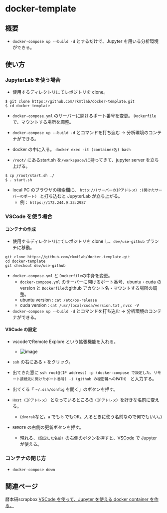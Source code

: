 # docker-template
## 概要
* `docker-compose up --build -d` とするだけで、Jupyter を用いる分析環境ができる。


## 使い方
### JupyterLab を使う場合
* 使用するディレクトリにてレポジトリを clone。

```
$ git clone https://github.com/rkmtlab/docker-template.git
$ cd docker-template
```
* `docker-compose.yml` のサーバーに開けるポート番号を変更。 `Dockerfile` で、マウントする場所を調整。
* `docker-compose up --build -d` とコマンドを打ち込む -> 分析環境のコンテナができる。

* docker の中に入る。 `docker exec -it (container名) bash`
* `/root/` にあるstart.sh を`/workspace/`に持ってきて、jupyter server を立ち上げる。
```
$ cp /root/start.sh ./
$ . start.sh
```

* local PC のブラウザの検索欄に、 `http://(サーバーのIPアドレス）:(開けたサーバーのポート）` と打ち込むと JupyterLab が立ち上がる。
  * 例： `https://172.244.9.33:2987`


### VSCode を使う場合
#### コンテナの作成
* 使用するディレクトリにてレポジトリを clone し、`dev/use-github` ブランチに移動。

```
git clone https://github.com/rkmtlab/docker-template.git
cd docker-template
git checkout dev/use-github
```

* `docker-compose.yml` と `Dockerfile`の中身を変更。
  * `docker-compose.yml` のサーバーに開けるポート番号、ubuntu・cuda のversion と `Dockerfile`のgithub アカウント名・マウントする場所の調整。
   * ubuntu version : `cat /etc/os-release`
   * cuda version : `cat /usr/local/cuda/version.txt` , `nvcc -V`
* `docker-compose up --build -d` とコマンドを打ち込む -> 分析環境のコンテナができる。

#### VSCode の設定
* vscodeでRemote Explore という拡張機能を入れる。
  * ![image](https://user-images.githubusercontent.com/64390823/209894093-3fcbb271-33b2-4bf4-896f-1826f282cb71.png)



* `ssh` の右にある `+` をクリック。
* 出てきた窓に `ssh root@(IP address) -p (docker-compose で設定した、リモート接続先に開けたポート番号) -i (github の秘密鍵へのPATH) ` と入力する。
* 出てくる「 `~/.ssh/config` を開く」のボタンを押す。

* `Host (IPアドレス）` となっているところの `(IPアドレス）`を好きな名前に変える。
  * (`dvorak`など。`a` でも `b` でもOK。入るときに使う名前なので何でもいい。)
* `REMOTE` の右側の更新ボタンを押す。
  * 現れる、`（設定した名前）`の右側のボタンを押すと、VSCode で Jupyter が使える。

### コンテナの閉じ方
* `docker-compose down`


## 関連ページ
暦本研scrapbox
[VSCode を使って、Jupyter を使える docker container を作る。](https://scrapbox.io/rkmtlab/VSCode_%E3%82%92%E4%BD%BF%E3%81%A3%E3%81%A6%E3%80%81Jupyter_%E3%82%92%E4%BD%BF%E3%81%88%E3%82%8B_docker_container_%E3%82%92%E4%BD%9C%E3%82%8B%E3%80%82)


